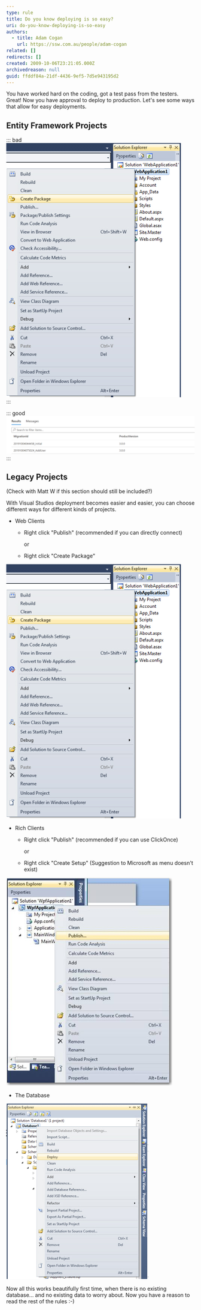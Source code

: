 ```yaml
---
type: rule
title: Do you know deploying is so easy?
uri: do-you-know-deploying-is-so-easy
authors:
  - title: Adam Cogan
    url: https://ssw.com.au/people/adam-cogan
related: []
redirects: []
created: 2009-10-06T23:21:05.000Z
archivedreason: null
guid: ffddf84a-21df-4436-9ef5-7d5e943195d2
---
```


You have worked hard on the coding, got a test pass from the testers. Great! Now you have approval to deploy to production. Let's see some ways that allow for easy deployments.

 
<!--endintro-->

## Entity Framework Projects

::: bad
![Figure: Manually applying the changes](PublishWeb.jpg)  
:::

::: good
![Figure: Using EF Migrations within your pipeline to apply these changes automatically](efmigrations.png) 
:::

## Legacy Projects
(Check with Matt W if this section should still be included?) 

With Visual Studios deployment becomes easier and easier, you can choose different ways for different kinds of projects.

* Web Clients
    * Right click "Publish" (recommended if you can directly connect) 

        or
    * Right click "Create Package"
            
![Figure: For a web app it is just one click](PublishWeb.jpg)  

            
        
* Rich Clients
    * Right click "Publish" (recommended if you can use ClickOnce) 

        or
    * Right click "Create Setup" (Suggestion to Microsoft as menu doesn't exist)

        
![Figure: For a Windows clients it is also just one click](PublishRichClient.jpg)  

        
    
* The Database
            
![Figure: For the Database it is ..... well one click is what you need to aim for](PublishDatabase.jpg)  

Now all this works beautifully first time, when there is no existing database... and no existing data to worry about. Now you have a reason to read the rest of the rules :-)
